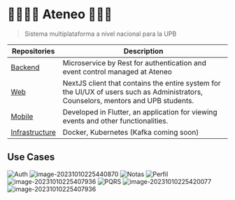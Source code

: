 # 👩🏻‍💻📓 Ateneo ✍🏻💡
> Sistema multiplataforma a nivel nacional para la UPB

| Repositories                                                 | Description                                                  |
| ------------------------------------------------------------ | ------------------------------------------------------------ |
| [Backend](https://github.com/ateneo-upb/backend)             | Microservice by Rest for authentication and event control managed at Ateneo |
| [Web](https://github.com/ateneo-upb/web)                     | NextJS client that contains the entire system for the UI/UX of users such as Administrators, Counselors, mentors and UPB students. |
| [Mobile](https://github.com/ateneo-upb/mobile)               | Developed in Flutter, an application for viewing events and other functionalities. |
| [Infrastructure](https://github.com/ateneo-upb/infrastructure) | Docker, Kubernetes (Kafka coming soon)                       |

## Use Cases
![Auth](https://github.com/ateneo-upb/.github/assets/53282017/fd5cad4c-cf87-4d74-bee5-68084319cb7a)
![image-20231010225440870](https://github.com/ateneo-upb/.github/assets/53282017/c0e8dce9-bff6-4273-bb75-17c35fd72fdf)
![Notas](https://github.com/ateneo-upb/.github/assets/53282017/3a713486-7e64-4af1-ae23-16a13a52a1a1)
![Perfil](https://github.com/ateneo-upb/.github/assets/53282017/4c8b38d8-6c8e-4455-a0a7-8e685290a247)
![image-20231010225407936](https://github.com/ateneo-upb/.github/assets/53282017/86dddaad-0f92-471b-a135-6c4c458002ab)
![PQRS](https://github.com/ateneo-upb/.github/assets/53282017/3880db31-ac1f-4c23-88b9-3ea20f174542)
![image-20231010225420077](https://github.com/ateneo-upb/.github/assets/53282017/c65efa2a-9edd-4661-87c8-cc396d3781ed)
![image-20231010225407936](https://github.com/ateneo-upb/.github/assets/53282017/e4a012f8-dec5-4cdf-97b3-f3e88a15ed06)
